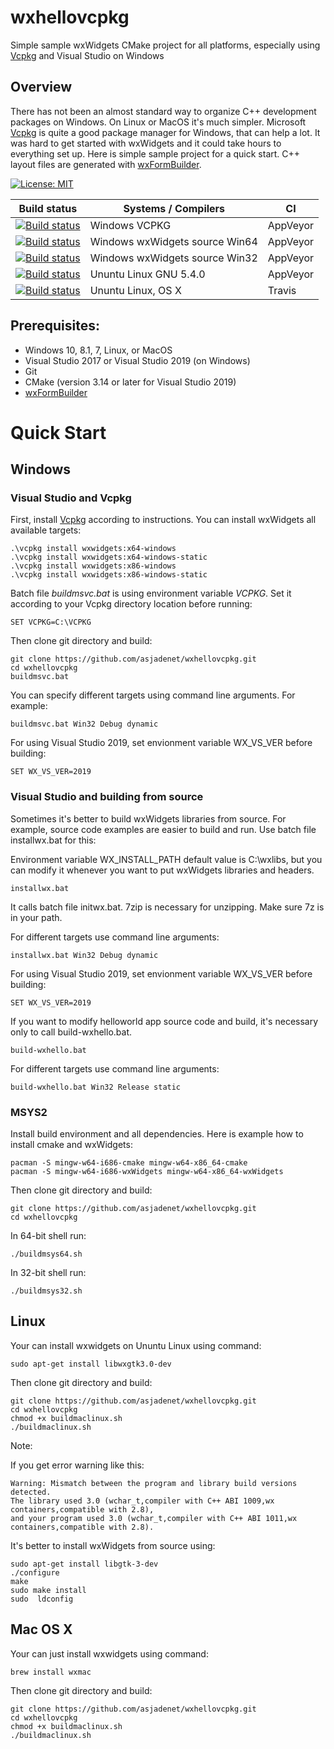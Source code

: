 # wxhellovcpkg
Simple sample wxWidgets CMake project for all platforms, especially using [Vcpkg](https://github.com/Microsoft/vcpkg) and Visual Studio on Windows
## Overview
There has not been an almost standard way to organize C++ development packages on Windows. 
On Linux or MacOS it's much simpler.
Microsoft [Vcpkg](https://github.com/Microsoft/vcpkg) is quite a good package manager for Windows, that can help a lot. It was hard to get started with wxWidgets and it could take hours to everything set up. Here is simple sample project for a quick start. C++ layout files are generated with [wxFormBuilder](https://github.com/wxFormBuilder/wxFormBuilder).

[![License: MIT](https://img.shields.io/badge/License-MIT-yellow.svg)](https://opensource.org/licenses/MIT)

| Build status          | Systems / Compilers         |   CI    |
| ----------------------|-----------------------------|---------|
|[![Build status](https://ci.appveyor.com/api/projects/status/nwy0sbejq3g43l0i/branch/master?svg=true)](https://ci.appveyor.com/project/asjadenet/wxhellovcpkg-68a32/branch/master)|Windows VCPKG|AppVeyor|
|[![Build status](https://ci.appveyor.com/api/projects/status/npa74uehfufer6hl/branch/master?svg=true)](https://ci.appveyor.com/project/asjadenet/wxhellovcpkg-jgqmr)|Windows wxWidgets source Win64|AppVeyor|
|[![Build status](https://ci.appveyor.com/api/projects/status/jxo9banw18at40wr/branch/master?svg=true)](https://ci.appveyor.com/project/asjadenet/wxhellovcpkg-u9bdg)|Windows wxWidgets source Win32|AppVeyor|
|[![Build status](https://ci.appveyor.com/api/projects/status/bim8mq9csh0u6eeq?svg=true)](https://ci.appveyor.com/project/asjadenet/wxhellovcpkg)|Ununtu Linux GNU 5.4.0|AppVeyor|
|[![Build status](https://travis-ci.org/asjadenet/wxhellovcpkg.svg?branch=master)](https://travis-ci.org/asjadenet/wxhellovcpkg)|Ununtu Linux, OS X|Travis|

## Prerequisites:
- Windows 10, 8.1, 7, Linux, or MacOS
- Visual Studio 2017 or Visual Studio 2019 (on Windows)
- Git
- CMake (version 3.14 or later for Visual Studio 2019)
- [wxFormBuilder](https://github.com/wxFormBuilder/wxFormBuilder)

# Quick Start

## Windows

### Visual Studio and Vcpkg
First, install [Vcpkg](https://github.com/Microsoft/vcpkg) according to instructions.
You can install wxWidgets all available targets:

```
.\vcpkg install wxwidgets:x64-windows
.\vcpkg install wxwidgets:x64-windows-static
.\vcpkg install wxwidgets:x86-windows
.\vcpkg install wxwidgets:x86-windows-static
```
Batch file *buildmsvc.bat* is using environment variable *VCPKG*. Set it according to your Vcpkg directory location before running:
```
SET VCPKG=C:\VCPKG
```
Then clone git directory and build:
```
git clone https://github.com/asjadenet/wxhellovcpkg.git
cd wxhellovcpkg
buildmsvc.bat
```

You can specify different targets using command line arguments. For example:

```
buildmsvc.bat Win32 Debug dynamic
```

For using Visual Studio 2019, set envionment variable WX_VS_VER before building:

```
SET WX_VS_VER=2019
```

### Visual Studio and building from source
Sometimes it's better to build wxWidgets libraries from source. For example, source code examples are easier to build and run. Use batch file installwx.bat for this:

Environment variable WX_INSTALL_PATH default value is C:\wxlibs, but you can modify it whenever you want to put wxWidgets libraries and headers.

```
installwx.bat
```
It calls batch file initwx.bat. 7zip is necessary for unzipping. Make sure 7z is in your path.

For different targets use command line arguments:

```
installwx.bat Win32 Debug dynamic
```


For using Visual Studio 2019, set envionment variable WX_VS_VER before building:

```
SET WX_VS_VER=2019
```

If you want to modify helloworld app source code and build, it's necessary only to call build-wxhello.bat.

```
build-wxhello.bat
```

For different targets use command line arguments:

```
build-wxhello.bat Win32 Release static
```

### MSYS2
Install build environment and all dependencies. Here is example how to install cmake and wxWidgets:
```
pacman -S mingw-w64-i686-cmake mingw-w64-x86_64-cmake
pacman -S mingw-w64-i686-wxWidgets mingw-w64-x86_64-wxWidgets
```
Then clone git directory and build:
```
git clone https://github.com/asjadenet/wxhellovcpkg.git
cd wxhellovcpkg
```
In 64-bit shell run:
```
./buildmsys64.sh
```
In 32-bit shell run:
```
./buildmsys32.sh
```
## Linux
Your can install wxwidgets on Ununtu Linux using command:
```
sudo apt-get install libwxgtk3.0-dev
```
Then clone git directory and build:
```
git clone https://github.com/asjadenet/wxhellovcpkg.git
cd wxhellovcpkg
chmod +x buildmaclinux.sh
./buildmaclinux.sh
```
Note:

If you get error warning like this:
```
Warning: Mismatch between the program and library build versions detected.
The library used 3.0 (wchar_t,compiler with C++ ABI 1009,wx containers,compatible with 2.8),
and your program used 3.0 (wchar_t,compiler with C++ ABI 1011,wx containers,compatible with 2.8).
```
It's better to install wxWidgets from source using:
```
sudo apt-get install libgtk-3-dev
./configure
make
sudo make install
sudo  ldconfig
```
## Mac OS X
Your can just install wxwidgets using command:
```
brew install wxmac
```
Then clone git directory and build:
```
git clone https://github.com/asjadenet/wxhellovcpkg.git
cd wxhellovcpkg
chmod +x buildmaclinux.sh
./buildmaclinux.sh
```
